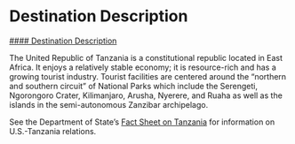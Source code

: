 # Destination Description

[#### Destination Description](javascript:void(0); "Destination Description")

The United Republic of Tanzania is a constitutional republic located in East Africa. It enjoys a relatively stable economy; it is resource-rich and has a growing tourist industry. Tourist facilities are centered around the “northern and southern circuit” of National Parks which include the Serengeti, Ngorongoro Crater, Kilimanjaro, Arusha, Nyerere, and Ruaha as well as the islands in the semi-autonomous Zanzibar archipelago.

See the Department of State’s [Fact Sheet on Tanzania](https://www.state.gov/countries-areas/tanzania/) for information on U.S.-Tanzania relations.